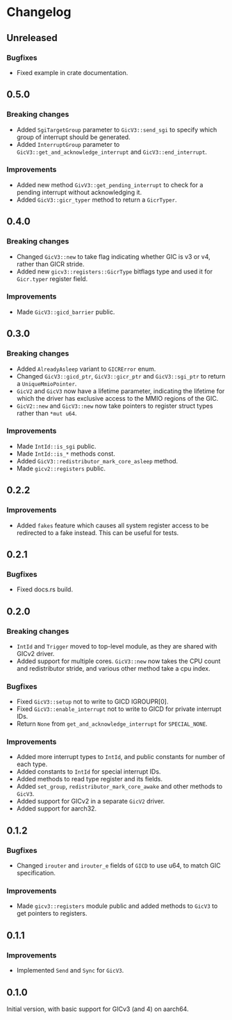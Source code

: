 # Changelog

## Unreleased

### Bugfixes

- Fixed example in crate documentation.

## 0.5.0

### Breaking changes

- Added `SgiTargetGroup` parameter to `GicV3::send_sgi` to specify which group of interrupt should
  be generated.
- Added `InterruptGroup` parameter to `GicV3::get_and_acknowledge_interrupt` and
  `GicV3::end_interrupt`.

### Improvements

- Added new method `GivV3::get_pending_interrupt` to check for a pending interrupt without
  acknowledging it.
- Added `GicV3::gicr_typer` method to return a `GicrTyper`.

## 0.4.0

### Breaking changes

- Changed `GicV3::new` to take flag indicating whether GIC is v3 or v4, rather than GICR stride.
- Added new `gicv3::registers::GicrType` bitflags type and used it for `Gicr.typer` register field.

### Improvements

- Made `GicV3::gicd_barrier` public.

## 0.3.0

### Breaking changes

- Added `AlreadyAsleep` variant to `GICRError` enum.
- Changed `GicV3::gicd_ptr`, `GicV3::gicr_ptr` and `GicV3::sgi_ptr` to return a `UniqueMmioPointer`.
- `GicV2` and `GicV3` now have a lifetime parameter, indicating the lifetime for which the driver
  has exclusive access to the MMIO regions of the GIC.
- `GicV2::new` and `GicV3::new` now take pointers to register struct types rather than `*mut u64`.

### Improvements

- Made `IntId::is_sgi` public.
- Made `IntId::is_*` methods const.
- Added `GicV3::redistributor_mark_core_asleep` method.
- Made `gicv2::registers` public.

## 0.2.2

### Improvements

- Added `fakes` feature which causes all system register access to be redirected to a fake instead.
  This can be useful for tests.

## 0.2.1

### Bugfixes

- Fixed docs.rs build.

## 0.2.0

### Breaking changes

- `IntId` and `Trigger` moved to top-level module, as they are shared with GICv2 driver.
- Added support for multiple cores. `GicV3::new` now takes the CPU count and redistributor stride,
  and various other method take a cpu index.

### Bugfixes

- Fixed `GicV3::setup` not to write to GICD IGROUPR[0].
- Fixed `GicV3::enable_interrupt` not to write to GICD for private interrupt IDs.
- Return `None` from `get_and_acknowledge_interrupt` for `SPECIAL_NONE`.

### Improvements

- Added more interrupt types to `IntId`, and public constants for number of each type.
- Added constants to `IntId` for special interrupt IDs.
- Added methods to read type register and its fields.
- Added `set_group`, `redistributor_mark_core_awake` and other methods to `GicV3`.
- Added support for GICv2 in a separate `GicV2` driver.
- Added support for aarch32.

## 0.1.2

### Bugfixes

- Changed `irouter` and `irouter_e` fields of `GICD` to use u64, to match GIC specification.

### Improvements

- Made `gicv3::registers` module public and added methods to `GicV3` to get pointers to registers.

## 0.1.1

### Improvements

- Implemented `Send` and `Sync` for `GicV3`.

## 0.1.0

Initial version, with basic support for GICv3 (and 4) on aarch64.
